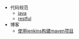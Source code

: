 - 代码规范
    - [java](style/java)
    - [restful](style/restful)
- 博客
    - [使用jenkins构建maven项目](style/博客/sss)